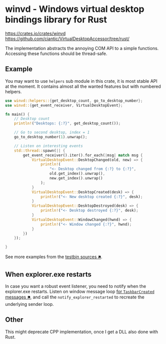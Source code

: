 # winvd - Windows virtual desktop bindings library for Rust

https://crates.io/crates/winvd
https://github.com/ciantic/VirtualDesktopAccessor/tree/rust/

The implementation abstracts the annoying COM API to a simple functions.
Accessing these functions should be thread-safe.

## Example

You may want to use `helpers` sub module in this crate, it is most stable API at
the moment. It contains almost all the wanted features but with numbered
helpers.

```rust
use winvd::helpers::{get_desktop_count, go_to_desktop_number};
use winvd::{get_event_receiver, VirtualDesktopEvent};

fn main() {
    // Desktop count
    println!("Desktops: {:?}", get_desktop_count());

    // Go to second desktop, index = 1
    go_to_desktop_number(1).unwrap();

    // Listen on interesting events
    std::thread::spawn(|| {
        get_event_receiver().iter().for_each(|msg| match msg {
            VirtualDesktopEvent::DesktopChanged(old, new) => {
                println!(
                    "<- Desktop changed from {:?} to {:?}",
                    old.get_index().unwrap(),
                    new.get_index().unwrap()
                );
            }
            VirtualDesktopEvent::DesktopCreated(desk) => {
                println!("<- New desktop created {:?}", desk);
            }
            VirtualDesktopEvent::DesktopDestroyed(desk) => {
                println!("<- Desktop destroyed {:?}", desk);
            }
            VirtualDesktopEvent::WindowChanged(hwnd) => {
                println!("<- Window changed {:?}", hwnd);
            }
        })
    });

}
```

See more examples from the [testbin sources 🢅](https://github.com/Ciantic/VirtualDesktopAccessor/blob/rust/testbin/src/main.rs).

## When explorer.exe restarts

In case you want a robust event listener, you need to notify when the
explorer.exe restarts. Listen on window message loop [for `TaskbarCreated`
messages 🢅](https://docs.microsoft.com/en-us/windows/win32/shell/taskbar#taskbar-creation-notification), and call the `notify_explorer_restarted` to recreate the underlying sender loop.

## Other

This might deprecate CPP implementation, once I get a DLL also done with Rust.

